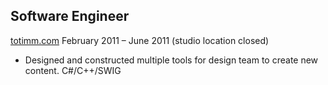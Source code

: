 ## Software Engineer

[totimm.com](totimm.com)
February 2011 – June 2011 (studio location closed)

* Designed and constructed multiple tools for design team to create new content. C#/C++/SWIG